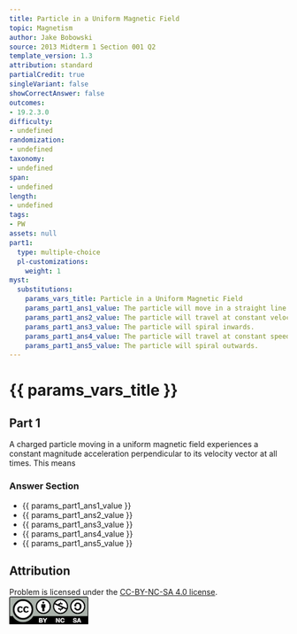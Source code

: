 ```yaml
---
title: Particle in a Uniform Magnetic Field
topic: Magnetism
author: Jake Bobowski
source: 2013 Midterm 1 Section 001 Q2
template_version: 1.3
attribution: standard
partialCredit: true
singleVariant: false
showCorrectAnswer: false
outcomes:
- 19.2.3.0
difficulty:
- undefined
randomization:
- undefined
taxonomy:
- undefined
span:
- undefined
length:
- undefined
tags:
- PW
assets: null
part1:
  type: multiple-choice
  pl-customizations:
    weight: 1
myst:
  substitutions:
    params_vars_title: Particle in a Uniform Magnetic Field
    params_part1_ans1_value: The particle will move in a straight line.
    params_part1_ans2_value: The particle will travel at constant velocity.
    params_part1_ans3_value: The particle will spiral inwards.
    params_part1_ans4_value: The particle will travel at constant speed.
    params_part1_ans5_value: The particle will spiral outwards.
---
```

# {{ params_vars_title }}

## Part 1

A charged particle moving in a uniform magnetic field experiences a constant magnitude acceleration perpendicular to its velocity vector at all times. This means

### Answer Section

- {{ params_part1_ans1_value }}
- {{ params_part1_ans2_value }}
- {{ params_part1_ans3_value }}
- {{ params_part1_ans4_value }}
- {{ params_part1_ans5_value }}

## Attribution

Problem is licensed under the [CC-BY-NC-SA 4.0 license](https://creativecommons.org/licenses/by-nc-sa/4.0/).<br> ![The Creative Commons 4.0 license requiring attribution-BY, non-commercial-NC, and share-alike-SA license.](https://raw.githubusercontent.com/firasm/bits/master/by-nc-sa.png)